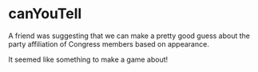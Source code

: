 # canYouTell


A friend was suggesting that we can make a pretty good guess about the party affiliation of Congress members based on appearance.

It seemed like something to make a game about!
